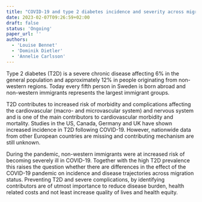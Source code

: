 ```yaml
---
title: "COVID-19 and type 2 diabetes incidence and severity across migration status"
date: 2023-02-07T09:26:59+02:00
draft: false
status: 'Ongoing'
paper_url: ''
authors:
  - 'Louise Bennet'
  - 'Dominik Dietler'
  - 'Annelie Carlsson'
---
```


Type 2 diabetes (T2D) is a severe chronic disease affecting 6% in the general population and approximately 12% in people originating from non-western regions. Today every fifth person in Sweden is born abroad and non-western immigrants represents the largest immigrant groups.

T2D contributes to increased risk of morbidity and complications affecting the cardiovascular (macro- and microvascular system) and nervous system and is one of the main contributors to cardiovascular morbidity and mortality. Studies in the US, Canada, Germany and UK have shown increased incidence in T2D following COVID-19. However, nationwide data from other European countries are missing and contributing mechanism are still unknown.

During the pandemic, non-western immigrants were at increased risk of becoming severely ill in COVID-19. Together with the high T2D prevalence this raises the question whether there are differences in the effect of the COVID-19 pandemic on incidence and disease trajectories across migration status. Preventing T2D and severe complications, by identifying contributors are of utmost importance to reduce disease burden, health related costs and not least increase quality of lives and health equity.
